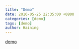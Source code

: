 ```yaml
---
title: "Demo"
date: 2016-05-25 22:35:00 +0800
categories: [demo]
tags: [demo]
author: Haining
---
```


<a href='./demo.html'> demo</a>